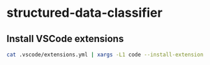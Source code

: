 # structured-data-classifier

## Install VSCode extensions
```bash
cat .vscode/extensions.yml | xargs -L1 code --install-extension
```